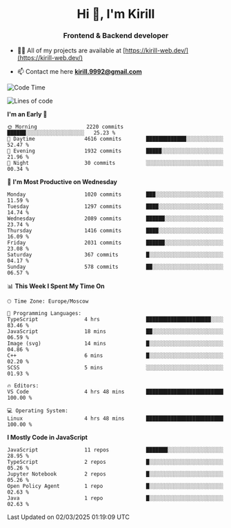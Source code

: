 <h1 align="center">Hi 👋, I'm Kirill</h1>
<h3 align="center">Frontend & Backend developer</h3>

- 👨‍💻 All of my projects are available at [https://kirill-web.dev/](https://kirill-web.dev/)

- 📫 Contact me here **kirill.9992@gmail.com**











<!--START_SECTION:waka-->
![Code Time](http://img.shields.io/badge/Code%20Time-2%2C147%20hrs%202%20mins-blue)

![Lines of code](https://img.shields.io/badge/From%20Hello%20World%20I%27ve%20Written-5.3%20million%20lines%20of%20code-blue)

**I'm an Early 🐤** 

```text
🌞 Morning                2220 commits        ██████░░░░░░░░░░░░░░░░░░░   25.23 % 
🌆 Daytime                4616 commits        █████████████░░░░░░░░░░░░   52.47 % 
🌃 Evening                1932 commits        █████░░░░░░░░░░░░░░░░░░░░   21.96 % 
🌙 Night                  30 commits          ░░░░░░░░░░░░░░░░░░░░░░░░░   00.34 % 
```
📅 **I'm Most Productive on Wednesday** 

```text
Monday                   1020 commits        ███░░░░░░░░░░░░░░░░░░░░░░   11.59 % 
Tuesday                  1297 commits        ████░░░░░░░░░░░░░░░░░░░░░   14.74 % 
Wednesday                2089 commits        ██████░░░░░░░░░░░░░░░░░░░   23.74 % 
Thursday                 1416 commits        ████░░░░░░░░░░░░░░░░░░░░░   16.09 % 
Friday                   2031 commits        ██████░░░░░░░░░░░░░░░░░░░   23.08 % 
Saturday                 367 commits         █░░░░░░░░░░░░░░░░░░░░░░░░   04.17 % 
Sunday                   578 commits         ██░░░░░░░░░░░░░░░░░░░░░░░   06.57 % 
```


📊 **This Week I Spent My Time On** 

```text
🕑︎ Time Zone: Europe/Moscow

💬 Programming Languages: 
TypeScript               4 hrs               █████████████████████░░░░   83.46 % 
JavaScript               18 mins             ██░░░░░░░░░░░░░░░░░░░░░░░   06.59 % 
Image (svg)              14 mins             █░░░░░░░░░░░░░░░░░░░░░░░░   04.86 % 
C++                      6 mins              █░░░░░░░░░░░░░░░░░░░░░░░░   02.20 % 
SCSS                     5 mins              ░░░░░░░░░░░░░░░░░░░░░░░░░   01.93 % 

🔥 Editors: 
VS Code                  4 hrs 48 mins       █████████████████████████   100.00 % 

💻 Operating System: 
Linux                    4 hrs 48 mins       █████████████████████████   100.00 % 
```

**I Mostly Code in JavaScript** 

```text
JavaScript               11 repos            ███████░░░░░░░░░░░░░░░░░░   28.95 % 
TypeScript               2 repos             █░░░░░░░░░░░░░░░░░░░░░░░░   05.26 % 
Jupyter Notebook         2 repos             █░░░░░░░░░░░░░░░░░░░░░░░░   05.26 % 
Open Policy Agent        1 repo              █░░░░░░░░░░░░░░░░░░░░░░░░   02.63 % 
Java                     1 repo              █░░░░░░░░░░░░░░░░░░░░░░░░   02.63 % 
```




 Last Updated on 02/03/2025 01:19:09 UTC
<!--END_SECTION:waka-->
